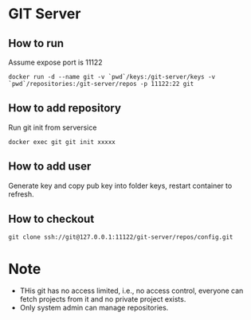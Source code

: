# GIT Server
## How to run
Assume expose port is 11122
```shell
docker run -d --name git -v `pwd`/keys:/git-server/keys -v `pwd`/repositories:/git-server/repos -p 11122:22 git
```

## How to add repository
Run git init from serversice
```shell
docker exec git git init xxxxx
```

## How to add user
Generate key and copy pub key into folder keys, restart container to refresh.

## How to checkout
```shell
git clone ssh://git@127.0.0.1:11122/git-server/repos/config.git
```

# Note
* THis git has no access limited, i.e., no access control, everyone can fetch projects from it and no private project exists.
* Only system admin can manage repositories.
